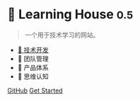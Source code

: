 <!-- _coverpage.md -->

<!-- ![logo](_media/icon.svg) -->

# 🐳 Learning House <small>0.5</small>

> 一个用于技术学习的网站。

* [🌳 技术开发](web/README.md)
* 🦠 团队管理
* 🍄 产品体系
* 🌻 思维认知

[GitHub](https://github.com/lingxyz/learning/)
[Get Started](web/README.md)